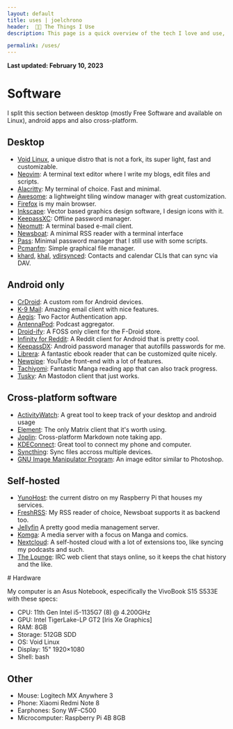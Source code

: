 ```yaml
---
layout: default
title: uses | joelchrono
header:  👨‍💻 The Things I Use
description: This page is a quick overview of the tech I love and use, which serve me well for my work and hobbies, most software here is FOSS, some may not be, but I probably won't promote those.

permalink: /uses/
---
```


**Last updated: February 10, 2023**

# Software

<article markdown=1>

I split this section between desktop (mostly Free Software and available on Linux), android apps and also cross-platform.

## Desktop

- [Void Linux](https://voidlinux.org/), a unique distro that is not a fork, its super light, fast and customizable.
- [Neovim](https://neovim.io/): A terminal text editor where I write my blogs, edit files and scripts.
- [Alacritty](https://github.com/alacritty/alacritty): My terminal of choice. Fast and minimal.
- [Awesome](https://awesomewm.org/): a lightweight tiling window manager with great customization.
- [Firefox](https://firefox.com) is my main browser.
- [Inkscape](https://inkscape.org): Vector based graphics design software, I design icons with it.
- [KeepassXC](https://keepassxc.org): Offline password manager.
- [Neomutt](https://neomutt.org): A terminal based e-mail client.
- [Newsboat](https://newsboat.org/): A minimal RSS reader with a terminal interface
- [Pass](https://passwordstore.org): Minimal password manager that I still use with some scripts.
- [Pcmanfm](https://wiki.archlinux.org/title/PCManFM): Simple graphical file manager.
- [khard](https://github.com/lucc/khard), [khal](https://lostpackets.de/khal/), [vdirsynced](https://github.com/pimutils/vdirsyncer): Contacts and calendar CLIs that can sync via DAV.

## Android only
- [CrDroid](https://crdroid.net): A custom rom for Android devices.
- [K-9 Mail](https://k9mail.app/): Amazing email client with nice features.
- [Aegis](https://getaegis.app/): Two Factor Authentication app.
- [AntennaPod](https://antennapod.org/): Podcast aggregator.
- [Droid-ify](https://github.com/Iamlooker/Droid-ify): A FOSS only client for the F-Droid store.
- [Infinity for Reddit](https://github.com/Docile-Alligator/Infinity-For-Reddit): A Reddit client for Android that is pretty cool.
- [KeepassDX](https://keepassdx.com): Android password manager that autofills passwords for me.
- [Librera](https://github.com/foobnix/LibreraReader): A fantastic ebook reader that can be customized quite nicely.
- [Newpipe](https://newpipe.net/): YouTube front-end with a lot of features.
- [Tachiyomi](https://tachiyomi.org): Fantastic Manga reading app that can also track progress.
- [Tusky](https://tusky.app): An Mastodon client that just works.
<!--- [GadgetBridge](https://gadgetbridge.org/): Connect with my smartwatch without giving away my data.-->
<!--- [FitoTrack](https://codeberg.org/jannis/FitoTrack): A fitness tracker, integrates with GadgetBridge.-->

## Cross-platform software

- [ActivityWatch](https://activitywatch.net): A great tool to keep track of your desktop and android usage
- [Element](https://element.io): The only Matrix client that it's worth using.
- [Joplin](https://joplinapp.org): Cross-platform Markdown note taking app.
- [KDEConnect](https://kdeconnect.kde.org/): Great tool to connect my phone and computer.
- [Syncthing](https://syncthing.org): Sync files accross multiple devices.
- [GNU Image Manipulator Program](https://gimp.org/): An image editor similar to Photoshop.

## Self-hosted

- [YunoHost](https://yunohost.org): the current distro on my Raspberry Pi that houses my services.
- [FreshRSS](https://freshrss.org): My RSS reader of choice, Newsboat supports it as backend too.
- [Jellyfin](https://jellyfin.org) A pretty good media management server.
- [Komga](https://komga.org): A media server with a focus on Manga and comics.
- [Nextcloud](https://nextcloud.com): A self-hosted cloud with a lot of extensions too, like syncing my podcasts and such.
- [The Lounge](https://thelounge.chat/): IRC web client that stays online, so it keeps the chat history and the like.

</article>
# Hardware
<article markdown=1>

My computer is an Asus Notebook, especifically the VivoBook S15 S533E with these specs:

- CPU: 11th Gen Intel i5-1135G7 (8) @ 4.200GHz
- GPU: Intel TigerLake-LP GT2 [Iris Xe Graphics]
- RAM: 8GB
- Storage: 512GB SDD
- OS: Void Linux
- Display: 15" 1920×1080
- Shell: bash

## Other

- Mouse: Logitech MX Anywhere 3
- Phone: Xiaomi Redmi Note 8
- Earphones: Sony WF-C500
- Microcomputer: Raspberry Pi 4B 8GB
</article>

<!--# Previously used-->

<!--I decided to make this section to mention software that I no longer use but might work for you.-->
<!--- [Godot](https://godotengine.org): Easy to learn yet advanced Game engine, [check the games I've made!](https://joelchrono12.itch.io/)-->
<!--- [Qutebrowser](https://qutebrowser.org): Minimal-keyboard driven browser based on QtWebEngine. I no longer use it because of the lack of ad blocking.-->
<!--- [Endeavour OS](https://endeavouros.com): A simple arch based distro that is easy to install, it comes with the benefits and drawbacks of the Arch way, I just got a bit bored of it.-->
<!--- [Fedora](https://endeavouros.com): A great stable distro that I used for quite a while, served me well.-->
<!--- [Fennec](https://f-droid.org/en/packages/org.mozilla.fennec_fdroid/): Firefox fork without Mozilla's tracking.-->
<!--- [IceRaven](https://github.com/fork-maintainers/iceraven-browser): A Firefox mobile fork with more extensions and features.-->
<!--- [Material Files](https://github.com/zhanghai/MaterialFiles): File manager-->
<!--- [Yuito](https://github.com/accelforce/Yuito): A Mastodon client based on [Tusky](https://tusky.app/) which a few nice additions. -->
<!--- [F-Droid](https://f-droid.org): A FOSS only app store.-->
<!--- [Thunderbird](https://www.thunderbird.net): A really powerful desktop email client by Mozilla.-->


